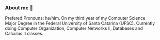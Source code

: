 ### About me 👋
Prefered Pronouns: he/him.
On my third year of my Computer Science Major Degree in the Federal University of Santa Catarina (UFSC).
Currently doing Computer Organization, Computer Networks II, Databases and Calculus II classes.



<!--
**ezequielpilcsuk/ezequielpilcsuk** is a ✨ _special_ ✨ repository because its `README.md` (this file) appears on your GitHub profile.

Here are some ideas to get you started:

- 🔭 I’m currently working on ...
- 🌱 I’m currently learning ...
- 👯 I’m looking to collaborate on ...
- 🤔 I’m looking for help with ...
- 💬 Ask me about ...
- 📫 How to reach me: ...
- 😄 Pronouns: ...
- ⚡ Fun fact: ...
-->
